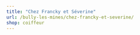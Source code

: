 ```yaml
---
title: "Chez Francky et Séverine"
url: /bully-les-mines/chez-francky-et-severine/
shop: coiffeur
---
```

